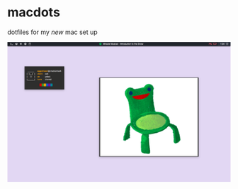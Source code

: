 # macdots
dotfiles for my *new* mac set up

![screenshot](https://github.com/rqcoon/macdots/blob/master/Screen%20Shot%202020-09-08%20at%201.34.05%20pm.png "screenshot")
